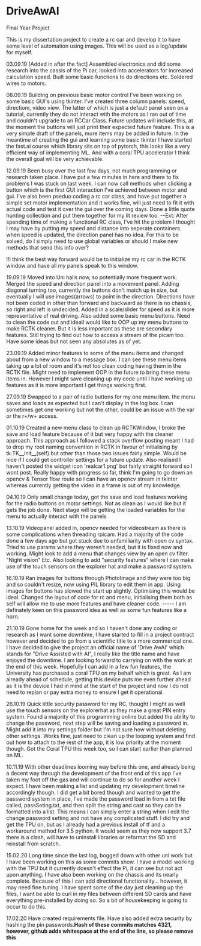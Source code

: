 # DriveAwAI
Final Year Project

This is my dissertation project to create a rc car and develop it to have some level of automation using images. This will be used as a log/update for myself.

03.09.19
[Added in after the fact]
Assembled electronics and did some research into the cassis of the Pi car, looked into accelerators for increased calculation speed. Built some basic functions to do directions etc. Soldered wires to motors.

08.09.19
Building on previous basic motor control I've been working on some basic GUI's using tkinter. I've created three column panels: speed, directiom, video view. The latter of which is just a default panel seen on a tutorial, currently they do not interact with the motors as I ran out of time and couldn't upgrade to an RCCar Class. Future updates will include this, at the moment the buttons will just print their expected future feature. This is a very simple draft of the panels, more items may be added in future.
In the meantime of creating the gui and learning some basic tkinter I have started the fast.ai course which library sits on top of pytorch, this looks like a very efficient way of implementing ML. And with a coral TPU accelerator I think the overall goal will be very achievable.

12.09.19
Been busy over the last few days, not much programming or research taken place. I have put a few minutes in here and there to fix problems I was stuck on last week. I can now call methods when clicking a button which is the first GUI interaction I've achieved between motor and gui. I've also been pseduo coding a rc car class, and have put together a simple set motor implementation and it works fine, will just need to fit it with actual code and test it over the gui over the coming days. Done a little quote hunting collection and put them together for my lit review too. 
--Ext: After spending time of making a functional RC class, I've hit the problem I thought I may have by putting my speed and distance into seperate containers. when speed is updated, the direction panel has no idea. For this to be solved, do I simply need to use global variables or should I make new methods that send this info over? 

!!I think the best way forward would be to initialize my rc car in the RCTK window and have all my panels speak to this window.

19.09.19
Moved into Uni halls now, so potentially more frequent work. Merged the speed and direction panel into a movement panel. Adding diagonal turning too, currently the buttons don't match up in size, but eventually I will use images(arrows) to point in the direction. DIrections have not been coded in other than forward and backward as there is no chassis, so right and left is undecided. Added in a scale/slider for speed as it is more representative of real driving. Also added some basic menu buttons. Need to clean the code out and ideall would like to OOP up my menu buttons to make RCTK cleaner. But it is less important as these are secondary features. Still trying to find out how to access a stream of the picam too. Have some ideas but not seen any absolutes as of yet.

23.09.19
Added minor features to some of the menu items and changed about from a new window to a message box. I can see these menu items taking up a lot of room and it's not too clean coding having them in the RCTK file. Might need to implement OOP in the future to bring these menu items in. However I might save cleaning up my code until I have working up features as it is more important I get things working first.

27.09.19
Swapped to a pair of radio buttons for my one menu item. the menu saves and loads as expected but I can't display in the log box. I can sometimes get one working but not the other, could be an issue with the var or the r+/w+ access.

01.10.19
Created a new menu class to clean up RCTKWindow, I broke the save and load feature because of it but very happy with the cleaner approach. This approach as I followed a stack overflow posting meant I had to drop my root naming convention in RCTK in favour of initialising by tk.TK__init__(self) but other than those two issues fairly simple. Would be nice if I could get controller settings for a future update. Also realised I haven't posted the widget icon 'realcar1.png' but fairly straight forward so I wont post. Really happy with progress so far, think I'm going to go down an opencv & Tensor flow route so I can have an opencv stream in tkinter whereas currently getting the video in a frame is out of my knowledge.

04.10.19
Only small change today, got the save and load features working for the radio buttons on motor settings. Not as clean as I would like but it gets the job done. Next stage will be getting the loaded variables for the menu to actually interact with the panels

13.10.19
Videopanel added in, opencv needed for videostream as there is some complications when threading rpicam. Had a majority of the code done a few days ago but got stuck due to unfamiliarity with open cv syntax. Tried to use params where they weren't needed, but it is fixed now and working. Might look to add a menu that changes view by an open cv filter. "Night vision" Etc. Also looking to add "security features" where I can make use of the touch sensors on the explorer hat and make a password system.

16.10.19
Ran images for buttons through PhotoImage and they were too big and so couldn't resize, now using PIL library to edit them in app. Using images for buttons has slowed the start up slightly. Optimising this would be ideal. Changed the layout of code for rc and menu, initialising them both as self will allow me to use more features and have cleaner code.
----- I am definately keen on this password idea as well as some fun features like a horn.

21.10.19
Gone home for the week and so I haven't done any coding or research as I want some downtime, I have started to fill in a project contract however and decided to go from a scientific title to a more commerical one. I have decided to give the project an official name of 'Drive AwAI' which stands for "Drive Assisted with AI", I really like the title name and have enjoyed the downtime. I am looking forward to carrying on with the work at the end of this week. Hopefully I can add in a few fun features, the University has purchased a coral TPU on my behalf which is great. As I am already ahead of schedule, getting this device puts me even further ahead as it is the device I had in mind at the start of the project and now I do not need to replan or pay extra money to ensure I get it operational.

26.10.19
Quick little security password for my RC, thought I might as well use the touch sensors on the explorerhat as they make a great PIN entry system. Found a majority of this programming online but added the ability to change the password, next step will be saving and loading a password in. Might add it into my settings folder but I'm not sure how without deleting other settings. Works fine, just need to clean up the looping system and find out how to attach to the rest of the app, it is low priority at the moment though. Got the Coral TPU this week too, so I can start earlier than planned on ML.

10.11.19
With other deadlines looming way before this one, and already being a decent way through the development of the front end of this app I've taken my foot off the gas and will continue to do so for another week I expect. I have been making a list and updating my development timeline accordingly though. I did get a bit bored though and wanted to get the password system in place, I've made the password load in from a txt file called, passSeting.txt, and then split the string and cast so they can be formatted into a list. This means I can simply enter a string when I edit the change password setting and not have any complicated stuff. I did try and get the TPU on, but as I already had a previous install of tf and a workaround method for 3.5 python. It would seem as they now support 3.7 there is a clash, will have to uninstall libraries or reformat the SD and reinstall from scratch.

15.02.20
Long time since the last log, bogged down with other uni work but I have been working on this as some commits show. I have a model working with the TPU but it currently doesn't effect the Pi, it can see but not act upon anything. I have also been working on the chassis and its nearly complete. Because of this I can add directional functionality... however, it may need fine tuning. I have spent some of the day just cleaning up the files, I want be able to curl in my files between different SD cards and have everything pre-installed by doing so. So a bit of housekeeping is going to occur to do this.

17.02.20
Have created requirements file.
Have also added extra security by hashing the pin passwords.**Hash of these commits matches 4321, however, github adds whitespace at the end of the line, so please remove this**
